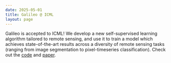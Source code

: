 ```yaml
---
date: 2025-05-01
title: Galileo @ ICML
layout: page
---
```

Galileo is accepted to ICML! We develop a new self-supervised learning algorithm tailored to remote sensing, and use it to train a model which achieves state-of-the-art results across a diversity of remote sensing tasks (ranging from image segmentation to pixel-timeseries classification). Check out the [code](https://github.com/nasaharvest/galileo) and [paper](https://arxiv.org/abs/2502.09356).
